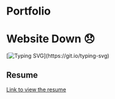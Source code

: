 # Portfolio

# Website Down 😞


[![Typing SVG](https://readme-typing-svg.herokuapp.com?color=F71F1F&size=30&width=870&lines=Something+went+wrong.+Currently+under+maintenance.)](https://git.io/typing-svg)

## Resume
<div>
	<a href="https://standardresume.co/r/noname" target="_blank">Link to view the resume</a>
</div>